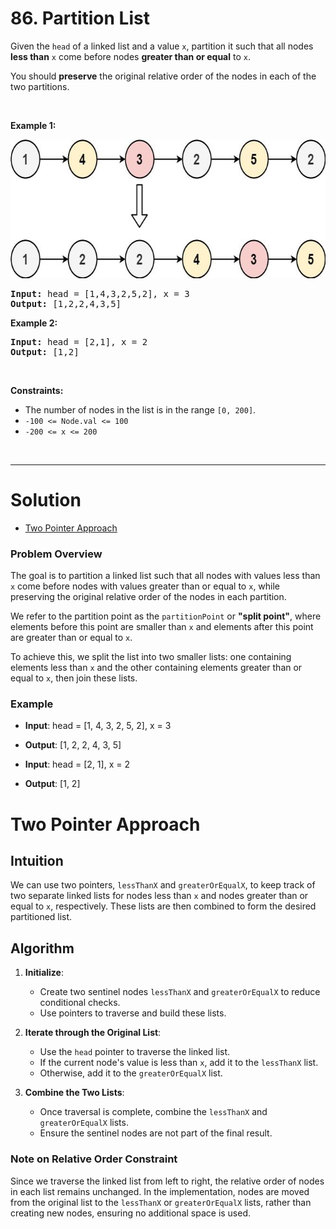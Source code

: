# 86. Partition List

<p>Given the <code>head</code> of a linked list and a value <code>x</code>, partition it such that all nodes <strong>less than</strong> <code>x</code> come before nodes <strong>greater than or equal</strong> to <code>x</code>.</p>

<p>You should <strong>preserve</strong> the original relative order of the nodes in each of the two partitions.</p>

<p>&nbsp;</p>
<p><strong class="example">Example 1:</strong></p>
<img alt="" src="img/86-1-partition.jpg" style="width: 662px; height: 222px;">
<pre><strong>Input:</strong> head = [1,4,3,2,5,2], x = 3
<strong>Output:</strong> [1,2,2,4,3,5]
</pre>

<p><strong class="example">Example 2:</strong></p>

<pre><strong>Input:</strong> head = [2,1], x = 2
<strong>Output:</strong> [1,2]
</pre>

<p>&nbsp;</p>
<p><strong>Constraints:</strong></p>

<ul>
  <li>The number of nodes in the list is in the range <code>[0, 200]</code>.</li>
  <li><code>-100 &lt;= Node.val &lt;= 100</code></li>
  <li><code>-200 &lt;= x &lt;= 200</code></li>
</ul>

<br>

---

# Solution
- [Two Pointer Approach](#two-pointer-approach)

### Problem Overview

The goal is to partition a linked list such that all nodes with values less than `x` come before nodes with values greater than or equal to `x`, while preserving the original relative order of the nodes in each partition. 

We refer to the partition point as the `partitionPoint` or **"split point"**, where elements before this point are smaller than `x` and elements after this point are greater than or equal to `x`.

To achieve this, we split the list into two smaller lists: one containing elements less than `x` and the other containing elements greater than or equal to `x`, then join these lists.

### Example
- **Input**: head = [1, 4, 3, 2, 5, 2], x = 3
- **Output**: [1, 2, 2, 4, 3, 5]
  
- **Input**: head = [2, 1], x = 2
- **Output**: [1, 2]

# Two Pointer Approach

## **Intuition**
We can use two pointers, `lessThanX` and `greaterOrEqualX`, to keep track of two separate linked lists for nodes less than `x` and nodes greater than or equal to `x`, respectively. These lists are then combined to form the desired partitioned list.

## **Algorithm**
1. **Initialize**:
   - Create two sentinel nodes `lessThanX` and `greaterOrEqualX` to reduce conditional checks.
   - Use pointers to traverse and build these lists.

2. **Iterate through the Original List**:
   - Use the `head` pointer to traverse the linked list.
   - If the current node's value is less than `x`, add it to the `lessThanX` list.
   - Otherwise, add it to the `greaterOrEqualX` list.

3. **Combine the Two Lists**:
   - Once traversal is complete, combine the `lessThanX` and `greaterOrEqualX` lists.
   - Ensure the sentinel nodes are not part of the final result.

### Note on Relative Order Constraint
Since we traverse the linked list from left to right, the relative order of nodes in each list remains unchanged. In the implementation, nodes are moved from the original list to the `lessThanX` or `greaterOrEqualX` lists, rather than creating new nodes, ensuring no additional space is used.
